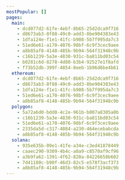 ```yaml
---
mostPopular: []
pages:
  main:
    - dcd077d2-61fe-4ebf-8b65-25d2dca9f716
    - d8673ab3-8f88-49c0-add3-8be904383e43
    - 1dfa124e-f1e1-41fc-b908-5b7f995da7c3
    - 51ed6e61-a170-4076-98bf-6c9f3cec9aee
    - a8b85af8-4148-485b-9b94-564f31948c9b
    - c16b1239-5a3e-4830-931c-ba811bd03c54
    - b0281c6d-8278-4d80-b3b4-92527e1f8afd
    - f73b52db-399f-4854-8eeb-1b96d6be4b61
  ethereum:
    - dcd077d2-61fe-4ebf-8b65-25d2dca9f716
    - d8673ab3-8f88-49c0-add3-8be904383e43
    - 1dfa124e-f1e1-41fc-b908-5b7f995da7c3
    - 51ed6e61-a170-4076-98bf-6c9f3cec9aee
    - a8b85af8-4148-485b-9b94-564f31948c9b
  polygon:
    - 5a72a6d0-bdd0-4c2e-961b-b007a8305a0b
    - c16b1239-5a3e-4830-931c-ba811bd03c54
    - 51ed6e61-a170-4076-98bf-6c9f3cec9aee
    - 2335da5d-c317-4084-a230-464ecebabcda
    - a8b85af8-4148-485b-9b94-564f31948c9b
  solana:
    - 935e635b-09e1-41fe-a34e-c3ed41878449
    - caaec290-9309-4b4c-a8a9-c8570af9cf96
    - a3b9fa62-1391-4f62-820a-84226658b602
    - 7d41180c-b90f-46d3-82c5-e578f3acf373
    - a8b85af8-4148-485b-9b94-564f31948c9b
---
```

